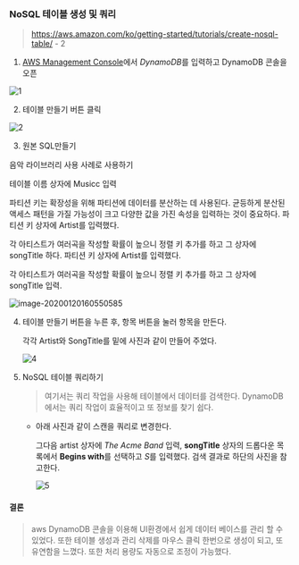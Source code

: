 ### NoSQL 테이블 생성 및 쿼리

> https://aws.amazon.com/ko/getting-started/tutorials/create-nosql-table/ - 2

1.  [AWS Management Console](https://console.aws.amazon.com/console/home)에서 *DynamoDB*를 입력하고 DynamoDB 콘솔을 오픈

   ![1](https://user-images.githubusercontent.com/34231229/72705108-dbb1fa80-3b9d-11ea-956a-809335b11def.JPG)

2.  테이블 만들기 버튼 클릭

   ![2](https://user-images.githubusercontent.com/34231229/72705152-000dd700-3b9e-11ea-9feb-619f4c70d601.JPG)

3.  원본 SQL만들기 

   음악 라이브러리 사용 사례로 사용하기

   테이블 이름 상자에 Musicc 입력

   파티션 키는 확장성을 위해 파티션에 데이터를 분산하는 데 사용된다. 균등하게 분산된 액세스 패턴을 가질 가능성이 크고 다양한 값을 가진 속성을 입력하는 것이 중요하다. 파티션 키 상자에 Artist를 입력했다.

   각 아티스트가 여러곡을 작성할 확률이 높으니 정렬 키 추가를 하고 그 상자에 songTitle 하다. 파티션 키 상자에 Artist를 입력했다.

   각 아티스트가 여러곡을 작성할 확률이 높으니 정렬 키 추가를 하고 그 상자에 songTitle 입력.

   ![image-20200120160550585](C:\Users\HPE\AppData\Roaming\Typora\typora-user-images\image-20200120160550585.png)

4. 테이블 만들기 버튼을 누른 후,  항목 버튼을 눌러 항목을 만든다.

   각각 Artist와 SongTitle를 밑에 사진과 같이 만들어 주었다.

   ![4](https://user-images.githubusercontent.com/34231229/72705668-68a98380-3b9f-11ea-9a47-ae953f1c88f0.JPG)

5. NoSQL 테이블 쿼리하기

   > 여기서는 쿼리 작업을 사용해 테이블에서 데이터를 검색한다. DynamoDB에서는 쿼리 작업이 효율적이고 또 정보를 찾기 쉽다.

   + 아래 사진과 같이 스캔을 쿼리로 변경한다.

     그다음 artist 상자에 *The Acme Band* 입력, **songTitle** 상자의 드롭다운 목록에서 **Begins with**를 선택하고 *S*를 입력했다. 검색 결과로 하단의 사진을 참고한다.

     ![5](https://user-images.githubusercontent.com/34231229/72705859-dc4b9080-3b9f-11ea-87ad-eb023c9739c5.JPG)

     

#### 결론

> aws DynamoDB 콘솔을 이용해 UI환경에서 쉽게 데이터 베이스를 관리 할 수 있었다. 또한 테이블 생성과 관리 삭제를 마우스 클릭 한번으로 생성이 되고, 또 유연함을 느꼈다. 또한 처리 용량도 자동으로 조정이 가능했다.



